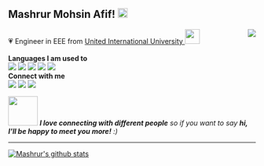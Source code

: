 <h2>Mashrur Mohsin Afif! <img src="https://encrypted-tbn0.gstatic.com/images?q=tbn:ANd9GcTAEnsRjw7i4aV_So5yqIj00PdZ9m7octvnO0sDiA2nJ98Fi0f-P_Aqrh2MUdfSrW_LtoA&usqp=CAU" width="20"></h2>
<img align='right' src="https://i.imgur.com/olpq5SD.png">
<p>💗 Engineer in EEE from <a href="https://uiu.ac.bd">United International University </a><img src="https://media.giphy.com/media/WUlplcMpOCEmTGBtBW/giphy.gif" width="30"> 
</b>

<br/>
<br/>
<b>Languages I am used to</b>
<br/>

<siv style="display:inline">
<img src="https://img.shields.io/badge/JavaScript-F7DF1E?style=for-the-badge&logo=javascript&logoColor=black"/>
<img src="https://img.shields.io/badge/C%2B%2B-00599C?style=for-the-badge&logo=c%2B%2B&logoColor=white"/>
<img src="https://img.shields.io/badge/Python-3776AB?style=for-the-badge&logo=python&logoColor=white"/>
<img src="https://img.shields.io/badge/HTML5-E34F26?style=for-the-badge&logo=html5&logoColor=white"/>
<img src="https://img.shields.io/badge/CSS-239120?&style=for-the-badge&logo=css3&logoColor=white"/>
</div>
<br/>
<b>Connect with me</b>
<br/>
<a href="https://wa.me/8801521105285"><img src="https://img.shields.io/badge/WhatsApp-25D366?style=for-the-badge&logo=whatsapp&logoColor=white"/></a>
<a href="https://www.facebook.com/driftingdark"><img src="https://img.shields.io/badge/Facebook-1877F2?style=for-the-badge&logo=facebook&logoColor=white"/></a>
<a href="https://www.instagram.com/_corrupted_genius_/"><img src="https://img.shields.io/badge/Instagram-E4405F?style=for-the-badge&logo=instagram&logoColor=white"/></a>



<img src="https://media.giphy.com/media/LnQjpWaON8nhr21vNW/giphy.gif" width="60"> <em><b>I love connecting with different people</b> so if you want to say <b>hi, I'll be happy to meet you more!</b> :)</em>

---

[![Mashrur's github stats](https://github-readme-stats.vercel.app/api?username=mashrurbd)](https://github.com/mashrurbd/mashrurbd)



<!---
mashrurbd/mashrurbd is a ✨ special ✨ repository because its `README.md` (this file) appears on your GitHub profile.
You can click the Preview link to take a look at your changes.
--->
